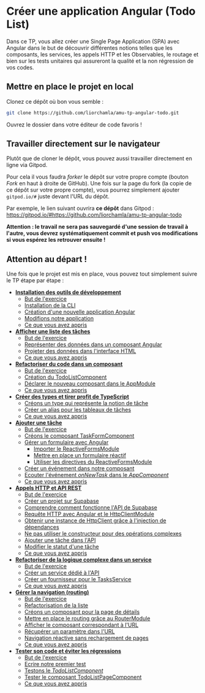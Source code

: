# Créer une application Angular (Todo List)

Dans ce TP, vous allez créer une Single Page Application (SPA) avec Angular dans le but de découvrir différentes notions telles que les composants, les services, les appels HTTP et les Observables, le routage et bien sur les tests unitaires qui assureront la qualité et la non régression de vos codes.

## Mettre en place le projet en local
Clonez ce dépôt où bon vous semble :
```bash
git clone https://github.com/liorchamla/amu-tp-angular-todo.git
```
Ouvrez le dossier dans votre éditeur de code favoris !

## Travailler directement sur le navigateur
Plutôt que de cloner le dépôt, vous pouvez aussi travailler directement en ligne via Gitpod.

Pour cela il vous faudra *forker* le dépôt sur votre propre compte (bouton *Fork* en haut à droite de GitHub). Une fois sur la page du fork (la copie de ce dépôt sur votre propre compte), vous pourrez simplement ajouter `gitpod.io/#` juste devant l'URL du dépôt.

Par exemple, le lien suivant ouvrira **ce dépôt** dans Gitpod : https://gitpod.io/#https://github.com/liorchamla/amu-tp-angular-todo

**Attention : le travail ne sera pas sauvegardé d'une session de travail à l'autre, vous devrez systématiquement commit et push vos modifications si vous espérez les retrouver ensuite !**



## Attention au départ !

Une fois que le projet est mis en place, vous pouvez tout simplement suivre le TP étape par étape :

* [**Installation des outils de développement**](docs/setup.md)
  * [But de l'exercice](docs/setup.md#but-de-l-exercice)
  * [Installation de la CLI](docs/setup.md#installation-de-la-cli)
  * [Création d'une nouvelle application Angular](docs/setup.md#création-d-une-nouvelle-application-angular)
  * [Modifions notre application](docs/setup.md#modifions-notre-application)
  * [Ce que vous avez appris](docs/setup.md#ce-que-vous-avez-appris)
* [**Afficher une liste des tâches**](docs/display-list.md)
  * [But de l'exercice](docs/display-list.md#but-de-l-exercice)
  * [Représenter des données dans un composant Angular](docs/display-list.md#représenter-des-données-dans-un-composant-angular)
  * [Projeter des données dans l'interface HTML](docs/display-list.md#projeter-des-données-dans-l-interface-html)
  * [Ce que vous avez appris](docs/display-list.md#ce-que-vous-avez-appris)
* [**Refactoriser du code dans un composant**](docs/component.md)
  * [But de l'exercice](docs/component.md#but-de-l-exercice)
  * [Création du TodoListComponent](docs/component.md#création-du-todolistcomponent)
  * [Déclarer le nouveau composant dans le AppModule](docs/component.md#déclarer-le-nouveau-composant-dans-le-appmodule)
  * [Ce que vous avez appris](docs/component.md#ce-que-vous-avez-appris)
* [**Créer des types et tirer profit de TypeScript**](docs/types.md)
  * [Créons un type qui représente la notion de tâche](docs/types.md#créons-un-type-qui-représente-la-notion-de-tâche)
  * [Créer un alias pour les tableaux de tâches](docs/types.md#créer-un-alias-pour-les-tableaux-de-tâches)
  * [Ce que vous avez appris](docs/types.md#ce-que-vous-avez-appris)
* [**Ajouter une tâche**](docs/add-item.md)
  * [But de l'exercice](docs/add-item.md#but-de-l-exercice)
  * [Créons le composant TaskFormComponent](docs/add-item.md#créons-le-composant-taskformcomponent)
  * [Gérer un formulaire avec Angular](docs/add-item.md#gérer-un-formulaire-avec-angular)
    + [Importer le ReactiveFormsModule](docs/add-item.md#importer-le-reactiveformsmodule)
    + [Mettre en place un formulaire réactif](docs/add-item.md#mettre-en-place-un-formulaire-réactif)
    + [Utiliser les directives du ReactiveFormsModule](docs/add-item.md#utiliser-les-directives-du-reactiveformsmodule)
  * [Créer un événement dans notre composant](docs/add-item.md#créer-un-événement-dans-notre-composant)
  * [Ecouter l'événement *onNewTask* dans le *AppComponent*](docs/add-item.md#ecouter-l-événement--onnewtask--dans-le--appcomponent-)
  * [Ce que vous avez appris](docs/add-item.md#ce-que-vous-avez-appris)
* [**Appels HTTP et API REST**](docs/http.md)
  * [But de l'exercice](docs/http.md#but-de-l-exercice)
  * [Créer un projet sur Supabase](docs/http.md#créer-un-projet-sur-supabase--)
  * [Comprendre comment fonctionne l'API de Supabase](docs/http.md#comprendre-comment-fonctionne-l-api-de-supabase)
  * [Requête HTTP avec Angular et le HttpClientModule](docs/http.md#requête-http-avec-angular-et-le-httpclientmodule)
  * [Obtenir une instance de HttpClient grâce à l'injection de dépendances](docs/http.md#obtenir-une-instance-de-httpclient-grâce-à-l-injection-de-dépendances)
  * [Ne pas utiliser le constructeur pour des opérations complexes](docs/http.md#ne-pas-utiliser-le-constructeur-pour-des-opérations-complexes)
  * [Ajouter une tâche dans l'API](docs/http.md#ajouter-une-tâche-dans-l-api)
  * [Modifier le statut d'une tâche](docs/http.md#modifier-le-statut-d-une-tâche)
  * [Ce que vous avez appris](docs/http.md#ce-que-vous-avez-appris)
* [**Refactoriser de la logique complexe dans un service**](docs/service.md)
  * [But de l'exercice](docs/service.md#but-de-l-exercice)
  * [Créer un service dédié à l'API](docs/service.md#créer-un-service-dédié-à-l-api)
  * [Créer un fournisseur pour le TasksService](docs/service.md#créer-un-fournisseur-pour-le-tasksservice)
  * [Ce que vous avez appris](docs/service.md#ce-que-vous-avez-appris)
* [**Gérer la navigation (routing)**](docs/routing.md)
  * [But de l'exercice](docs/routing.md#but-de-l-exercice)
  * [Refactorisation de la liste](docs/routing.md#refactorisation-de-la-liste)
  * [Créons un composant pour la page de détails](docs/routing.md#créons-un-composant-pour-la-page-de-détails)
  * [Mettre en place le routing grâce au RouterModule](docs/routing.md#mettre-en-place-le-routing-grâce-au-routermodule)
  * [Afficher le composant correspondant à l'URL](docs/routing.md#afficher-le-composant-correspondant-à-l-url)
  * [Récupérer un paramètre dans l'URL](docs/routing.md#récupérer-un-paramètre-dans-l-url)
  * [Navigation réactive sans rechargement de pages](docs/routing.md#navigation-réactive-sans-rechargement-de-pages)
  * [Ce que vous avez appris](docs/routing.md#ce-que-vous-avez-appris)
* [**Tester son code et éviter les régressions**](docs/tests.md)
  * [But de l'exercice](docs/tests.md#but-de-l-exercice)
  * [Ecrire notre premier test](docs/tests.md#ecrire-notre-premier-test)
  * [Testons le *TodoListComponent*](docs/tests.md#testons-le--todolistcomponent-)
  * [Tester le composant TodoListPageComponent](docs/tests.md#tester-le-composant-todolistpagecomponent)
  * [Ce que vous avez appris](docs/tests.md#ce-que-vous-avez-appris)

